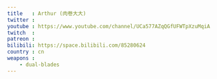 ```yaml
---
title   : Arthur (肉卷大大)
twitter :
youtube : https://www.youtube.com/channel/UCa577AZqQGfUFWTpXzuMqiA
twitch  :
patreon :
bilibili: https://space.bilibili.com/85280624
country : cn
weapons :
    - dual-blades
---
```

